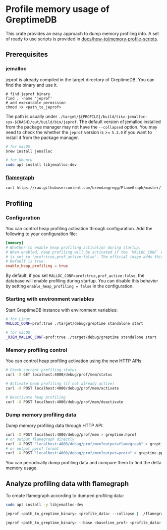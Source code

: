 # Profile memory usage of GreptimeDB

This crate provides an easy approach to dump memory profiling info. A set of ready to use scripts is provided in [docs/how-to/memory-profile-scripts](./memory-profile-scripts/scripts).

## Prerequisites
### jemalloc
jeprof is already compiled in the target directory of GreptimeDB. You can find the binary and use it.
```
# find jeprof binary
find . -name 'jeprof'
# add executable permission
chmod +x <path_to_jeprof>
```
The path is usually under `./target/${PROFILE}/build/tikv-jemalloc-sys-${HASH}/out/build/bin/jeprof`.
The default version of jemalloc installed from the package manager may not have the `--collapsed` option.
You may need to check the whether the `jeprof` version is >= `5.3.0` if you want to install it from the package manager.
```bash
# for macOS
brew install jemalloc

# for Ubuntu
sudo apt install libjemalloc-dev
```

### [flamegraph](https://github.com/brendangregg/FlameGraph)

```bash
curl https://raw.githubusercontent.com/brendangregg/FlameGraph/master/flamegraph.pl > ./flamegraph.pl
```

## Profiling

### Configuration

You can control heap profiling activation through configuration. Add the following to your configuration file:

```toml
[memory]
# Whether to enable heap profiling activation during startup.
# When enabled, heap profiling will be activated if the `MALLOC_CONF` environment variable
# is set to "prof:true,prof_active:false". The official image adds this env variable.
# Default is true.
enable_heap_profiling = true
```

By default, if you set `MALLOC_CONF=prof:true,prof_active:false`, the database will enable profiling during startup. You can disable this behavior by setting `enable_heap_profiling = false` in the configuration.

### Starting with environment variables

Start GreptimeDB instance with environment variables:

```bash
# for Linux
MALLOC_CONF=prof:true ./target/debug/greptime standalone start

# for macOS
_RJEM_MALLOC_CONF=prof:true ./target/debug/greptime standalone start
```

### Memory profiling control

You can control heap profiling activation using the new HTTP APIs:

```bash
# Check current profiling status
curl -X GET localhost:4000/debug/prof/mem/status

# Activate heap profiling (if not already active)
curl -X POST localhost:4000/debug/prof/mem/activate

# Deactivate heap profiling
curl -X POST localhost:4000/debug/prof/mem/deactivate
```

### Dump memory profiling data

Dump memory profiling data through HTTP API:

```bash
curl -X POST localhost:4000/debug/prof/mem > greptime.hprof
# or output flamegraph directly
curl -X POST "localhost:4000/debug/prof/mem?output=flamegraph" > greptime.svg
# or output pprof format
curl -X POST "localhost:4000/debug/prof/mem?output=proto" > greptime.pprof
```

You can periodically dump profiling data and compare them to find the delta memory usage.

## Analyze profiling data with flamegraph

To create flamegraph according to dumped profiling data:

```bash
sudo apt install -y libjemalloc-dev

jeprof <path_to_greptime_binary> <profile_data> --collapse | ./flamegraph.pl > mem-prof.svg

jeprof <path_to_greptime_binary> --base <baseline_prof> <profile_data> --collapse | ./flamegraph.pl > output.svg
```
